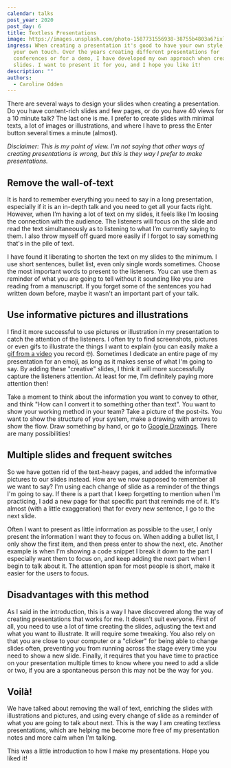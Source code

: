 ```yaml
---
calendar: talks
post_year: 2020
post_day: 6
title: Textless Presentations
image: https://images.unsplash.com/photo-1587731556938-38755b4803a6?ixlib=rb-1.2.1&ixid=eyJhcHBfaWQiOjEyMDd9&auto=format&fit=crop&w=2714&q=80
ingress: When creating a presentation it's good to have your own style, adding
  your own touch. Over the years creating different presentations for
  conferences or for a demo, I have developed my own approach when creating the
  slides. I want to present it for you, and I hope you like it!
description: ""
authors:
  - Caroline Odden
---
```

There are several ways to design your slides when creating a presentation. Do you have content-rich slides and few pages, or do you have 40 views for a 10 minute talk? The last one is me. I prefer to create slides with minimal texts, a lot of images or illustrations, and where I have to press the Enter button several times a minute (almost). 

*Disclaimer: This is my point of view. I'm not saying that other ways of creating presentations is wrong, but this is they way I prefer to make presentations.*

## Remove the wall-of-text

It is hard to remember everything you need to say in a long presentation, especially if it is an in-depth talk and you need to get all your facts right. However, when I’m having a lot of text on my slides, it feels like I’m loosing the connection with the audience. The listeners will focus on the slide and read the text simultaneously as to listening to what I’m currently saying to them. I also throw myself off guard more easily if I forgot to say something that's in the pile of text.

I have found it liberating to shorten the text on my slides to the minimum. I use short sentences, bullet list, even only single words sometimes. Choose the most important words to present to the listeners. You can use them as reminder of what you are going to tell without it sounding like you are reading from a manuscript. If you forget some of the sentences you had written down before, maybe it wasn't an important part of your talk. 

## Use informative pictures and illustrations

I find it more successful to use pictures or illustration in my presentation to catch the attention of the listeners. I often try to find screenshots, pictures or even gifs to illustrate the things I want to explain (you can easily make a [gif from a video](https://ezgif.com/video-to-gif) you record 🤓). Sometimes I dedicate an entire page of my presentation for an emoji, as long as it makes sense of what I'm going to say. By adding these "creative" slides, I think it will more successfully capture the listeners attention. At least for me, I’m definitely paying more attention then!

Take a moment to think about the information you want to convey to other, and think "How can I convert it to something other than text". You want to show your working method in your team? Take a picture of the post-its. You want to show the structure of your system, make a drawing with arrows to show the flow. Draw something by hand, or go to [Google Drawings](docs.google.com/drawings). There are many possibilities!

## Multiple slides and frequent switches

So we have gotten rid of the text-heavy pages, and added the informative pictures to our slides instead. How are we now supposed to remember all we want to say? I'm using each change of slide as a reminder of the things I'm going to say. If there is a part that I keep forgetting to mention when I'm practicing, I add a new page for that specific part that reminds me of it. It's almost (with a little exaggeration) that for every new sentence, I go to the next slide.

Often I want to present as little information as possible to the user, I only present the information I want they to focus on. When adding a bullet list, I only show the first item, and then press enter to show the next, etc. Another example is when I'm showing a code snippet I break it down to the part I especially want them to focus on, and keep adding the next part when I begin to talk about it. The attention span for most people is short, make it easier for the users to focus.

## Disadvantages with this method

As I said in the introduction, this is a way I have discovered along the way of creating presentations that works for me. It doesn't suit everyone. First of all, you need to use a lot of time creating the slides, adjusting the text and what you want to illustrate. It will require some tweaking. You also rely on that you are close to your computer or a "clicker" for being able to change slides often, preventing you from running across the stage every time you need to show a new slide. Finally, it requires that you have time to practice on your presentation multiple times to know where you need to add a slide or two, if you are a spontaneous person this may not be the way for you. 

## Voilà!

We have talked about removing the wall of text, enriching the slides with illustrations and pictures, and using every change of slide as a reminder of what you are going to talk about next. This is the way I am creating textless presentations, which are helping me become more free of my presentation notes and more calm when I'm talking. 

This was a little introduction to how I make my presentations. Hope you liked it!